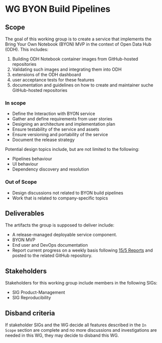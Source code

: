 # WG BYON Build Pipelines

## Scope

The goal of this working group is to create a service that implements the Bring Your Own Notebook (BYON) MVP in the
context of Open Data Hub (ODH). This includes:

1. Building ODH Notebook container images from GitHub-hosted repositories
2. Validating such images and integrating them into ODH
3. extensions of the ODH dashboard
4. user acceptance tests for these features
5. documentation and guidelines on how to create and maintainer suche GitHub-hosted repositories

### In scope

* Define the Interaction with BYON service
* Gather and define requirements from user stories
* Designing an architecture and implementation plan
* Ensure testability of the service and assets
* Ensure versioning and portability of the service
* Document the release strategy

Potential design topics include, but are not limited to the following:

* Pipelines behaviour
* UI behaviour
* Dependency discovery and resolution

### Out of Scope

* Design discussions not related to BYON build pipelines
* Work that is related to company-specific topics

## Deliverables

The artifacts the group is supposed to deliver include:

* A release-managed deployable service component.
* BYON MVP
* End user and DevOps documentation
* Report current progress on a weekly basis following [15/5 Reports](https://openpracticelibrary.com/practice/15-5-reports/) and posted to the related GitHub repository.

## Stakeholders

Stakeholders for this working group include members in the following SIGs:

* SIG Product-Management
* SIG Reproducibility

## Disband criteria

If stakeholder SIGs and the WG decide all features described in the `In Scope` section are complete and no more discussions and investigations are needed in this WG, they may decide to disband this WG.
